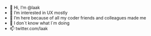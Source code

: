- 👋 Hi, I’m @laak
- 👀 I’m interested in UX mostly
- 🌱 I’m here because of all my coder friends and colleagues made me
- 💞️ I don´t know what I´m doing
- 📫 twitter.com/laak

<!---
laak/laak is a ✨ special ✨ repository because its `README.md` (this file) appears on your GitHub profile.
You can click the Preview link to take a look at your changes.
--->
